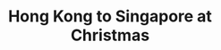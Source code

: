 ---
category: far-east-and-asia
title: Hong Kong to Singapore at Christmas
class: hong-kong-to-singapore-at-christmas
cruiseline: Norwegian Cruise Line – Norwegian Star
special-info: Free All-inclusive drinks + hotel stays in Hong Kong & Singapore
price: 2149
nights: 20
cruise-url: http://www.planetcruise.co.uk/norwegian-cruise-line-cruises/norwegian-star/19-December-2016/111135?referrersiteid=970
---